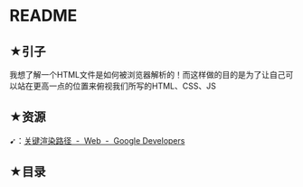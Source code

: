 # README

## ★引子

我想了解一个HTML文件是如何被浏览器解析的！而这样做的目的是为了让自己可以站在更高一点的位置来俯视我们所写的HTML、CSS、JS

## ★资源

➹：[关键渲染路径  -  Web  -  Google Developers](https://developers.google.com/web/fundamentals/performance/critical-rendering-path)

## ★目录





